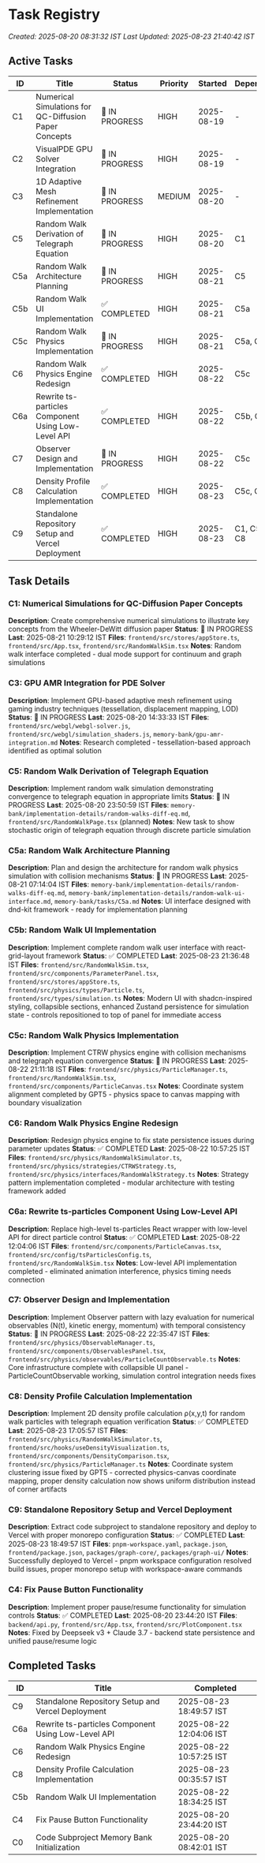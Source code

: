 # Task Registry

_Created: 2025-08-20 08:31:32 IST_
_Last Updated: 2025-08-23 21:40:42 IST_

## Active Tasks

| ID  | Title                                                 | Status         | Priority | Started    | Dependencies |
| --- | ----------------------------------------------------- | -------------- | -------- | ---------- | ------------ |
| C1  | Numerical Simulations for QC-Diffusion Paper Concepts | 🔄 IN PROGRESS | HIGH     | 2025-08-19 | -            |
| C2  | VisualPDE GPU Solver Integration                      | 🔄 IN PROGRESS | HIGH     | 2025-08-19 | -            |
| C3  | 1D Adaptive Mesh Refinement Implementation           | 🔄 IN PROGRESS | MEDIUM   | 2025-08-20 | -            |
| C5  | Random Walk Derivation of Telegraph Equation         | 🔄 IN PROGRESS | HIGH     | 2025-08-20 | C1           |
| C5a | Random Walk Architecture Planning                     | 🔄 IN PROGRESS | HIGH     | 2025-08-21 | C5           |
| C5b | Random Walk UI Implementation                         | ✅ COMPLETED   | HIGH     | 2025-08-21 | C5a          |
| C5c | Random Walk Physics Implementation                    | 🔄 IN PROGRESS | HIGH     | 2025-08-21 | C5a, C5b     |
| C6  | Random Walk Physics Engine Redesign                  | ✅ COMPLETED   | HIGH     | 2025-08-22 | C5c          |
| C6a | Rewrite ts-particles Component Using Low-Level API   | ✅ COMPLETED   | HIGH     | 2025-08-22 | C5b, C6      |
| C7  | Observer Design and Implementation                    | 🔄 IN PROGRESS | HIGH     | 2025-08-22 | C5c          |
| C8  | Density Profile Calculation Implementation            | ✅ COMPLETED   | HIGH     | 2025-08-23 | C5c, C7      |
| C9  | Standalone Repository Setup and Vercel Deployment    | ✅ COMPLETED   | HIGH     | 2025-08-23 | C1, C5b, C7, C8 |

## Task Details

### C1: Numerical Simulations for QC-Diffusion Paper Concepts

**Description**: Create comprehensive numerical simulations to illustrate key concepts from the Wheeler-DeWitt diffusion paper
**Status**: 🔄 IN PROGRESS **Last**: 2025-08-21 10:29:12 IST
**Files**: `frontend/src/stores/appStore.ts`, `frontend/src/App.tsx`, `frontend/src/RandomWalkSim.tsx`
**Notes**: Random walk interface completed - dual mode support for continuum and graph simulations

### C3: GPU AMR Integration for PDE Solver

**Description**: Implement GPU-based adaptive mesh refinement using gaming industry techniques (tessellation, displacement mapping, LOD)
**Status**: 🔄 IN PROGRESS **Last**: 2025-08-20 14:33:33 IST
**Files**: `frontend/src/webgl/webgl-solver.js`, `frontend/src/webgl/simulation_shaders.js`, `memory-bank/gpu-amr-integration.md`
**Notes**: Research completed - tessellation-based approach identified as optimal solution

### C5: Random Walk Derivation of Telegraph Equation
**Description**: Implement random walk simulation demonstrating convergence to telegraph equation in appropriate limits
**Status**: 🔄 IN PROGRESS **Last**: 2025-08-20 23:50:59 IST
**Files**: `memory-bank/implementation-details/random-walks-diff-eq.md`, `frontend/src/RandomWalkPage.tsx` (planned)
**Notes**: New task to show stochastic origin of telegraph equation through discrete particle simulation

### C5a: Random Walk Architecture Planning
**Description**: Plan and design the architecture for random walk physics simulation with collision mechanisms
**Status**: 🔄 IN PROGRESS **Last**: 2025-08-21 07:14:04 IST
**Files**: `memory-bank/implementation-details/random-walks-diff-eq.md`, `memory-bank/implementation-details/random-walk-ui-interface.md`, `memory-bank/tasks/C5a.md`
**Notes**: UI interface designed with dnd-kit framework - ready for implementation planning

### C5b: Random Walk UI Implementation
**Description**: Implement complete random walk user interface with react-grid-layout framework
**Status**: ✅ COMPLETED **Last**: 2025-08-23 21:36:48 IST
**Files**: `frontend/src/RandomWalkSim.tsx`, `frontend/src/components/ParameterPanel.tsx`, `frontend/src/stores/appStore.ts`, `frontend/src/physics/types/Particle.ts`, `frontend/src/types/simulation.ts`
**Notes**: Modern UI with shadcn-inspired styling, collapsible sections, enhanced Zustand persistence for simulation state - controls repositioned to top of panel for immediate access

### C5c: Random Walk Physics Implementation
**Description**: Implement CTRW physics engine with collision mechanisms and telegraph equation convergence
**Status**: 🔄 IN PROGRESS **Last**: 2025-08-22 21:11:18 IST
**Files**: `frontend/src/physics/ParticleManager.ts`, `frontend/src/RandomWalkSim.tsx`, `frontend/src/components/ParticleCanvas.tsx`
**Notes**: Coordinate system alignment completed by GPT5 - physics space to canvas mapping with boundary visualization

### C6: Random Walk Physics Engine Redesign
**Description**: Redesign physics engine to fix state persistence issues during parameter updates
**Status**: ✅ COMPLETED **Last**: 2025-08-22 10:57:25 IST
**Files**: `frontend/src/physics/RandomWalkSimulator.ts`, `frontend/src/physics/strategies/CTRWStrategy.ts`, `frontend/src/physics/interfaces/RandomWalkStrategy.ts`
**Notes**: Strategy pattern implementation completed - modular architecture with testing framework added

### C6a: Rewrite ts-particles Component Using Low-Level API
**Description**: Replace high-level ts-particles React wrapper with low-level API for direct particle control
**Status**: ✅ COMPLETED **Last**: 2025-08-22 12:04:06 IST
**Files**: `frontend/src/components/ParticleCanvas.tsx`, `frontend/src/config/tsParticlesConfig.ts`, `frontend/src/RandomWalkSim.tsx`
**Notes**: Low-level API implementation completed - eliminated animation interference, physics timing needs connection

### C7: Observer Design and Implementation
**Description**: Implement Observer pattern with lazy evaluation for numerical observables (N(t), kinetic energy, momentum) with temporal consistency
**Status**: 🔄 IN PROGRESS **Last**: 2025-08-22 22:35:47 IST
**Files**: `frontend/src/physics/ObservableManager.ts`, `frontend/src/components/ObservablesPanel.tsx`, `frontend/src/physics/observables/ParticleCountObservable.ts`
**Notes**: Core infrastructure complete with collapsible UI panel - ParticleCountObservable working, simulation control integration needs fixes

### C8: Density Profile Calculation Implementation
**Description**: Implement 2D density profile calculation ρ(x,y,t) for random walk particles with telegraph equation verification
**Status**: ✅ COMPLETED **Last**: 2025-08-23 17:05:57 IST
**Files**: `frontend/src/physics/RandomWalkSimulator.ts`, `frontend/src/hooks/useDensityVisualization.ts`, `frontend/src/components/DensityComparison.tsx`, `frontend/src/physics/ParticleManager.ts`
**Notes**: Coordinate system clustering issue fixed by GPT5 - corrected physics-canvas coordinate mapping, proper density calculation now shows uniform distribution instead of corner artifacts

### C9: Standalone Repository Setup and Vercel Deployment
**Description**: Extract code subproject to standalone repository and deploy to Vercel with proper monorepo configuration
**Status**: ✅ COMPLETED **Last**: 2025-08-23 18:49:57 IST
**Files**: `pnpm-workspace.yaml`, `package.json`, `frontend/package.json`, `packages/graph-core/`, `packages/graph-ui/`
**Notes**: Successfully deployed to Vercel - pnpm workspace configuration resolved build issues, proper monorepo setup with workspace-aware commands

### C4: Fix Pause Button Functionality
**Description**: Implement proper pause/resume functionality for simulation controls
**Status**: ✅ COMPLETED **Last**: 2025-08-20 23:44:20 IST
**Files**: `backend/api.py`, `frontend/src/App.tsx`, `frontend/src/PlotComponent.tsx`
**Notes**: Fixed by Deepseek v3 + Claude 3.7 - backend state persistence and unified pause/resume logic

## Completed Tasks

| ID  | Title                                      | Completed               |
| --- | ------------------------------------------ | ----------------------- |
| C9  | Standalone Repository Setup and Vercel Deployment | 2025-08-23 18:49:57 IST |
| C6a | Rewrite ts-particles Component Using Low-Level API | 2025-08-22 12:04:06 IST |
| C6  | Random Walk Physics Engine Redesign       | 2025-08-22 10:57:25 IST |
| C8  | Density Profile Calculation Implementation | 2025-08-23 00:35:57 IST |
| C5b | Random Walk UI Implementation              | 2025-08-22 18:34:25 IST |
| C4  | Fix Pause Button Functionality            | 2025-08-20 23:44:20 IST |
| C0  | Code Subproject Memory Bank Initialization | 2025-08-20 08:42:01 IST |
